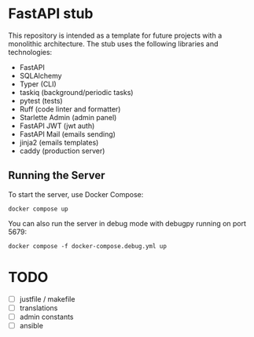 # FastAPI stub

This repository is intended as a template for future projects with a monolithic architecture. The stub uses the following libraries and technologies:
- FastAPI
- SQLAlchemy
- Typer (CLI)
- taskiq (background/periodic tasks)
- pytest (tests)
- Ruff (code linter and formatter)
- Starlette Admin (admin panel)
- FastAPI JWT (jwt auth)
- FastAPI Mail (emails sending)
- jinja2 (emails templates)
- caddy (production server)

## Running the Server
To start the server, use Docker Compose:
```
docker compose up
```

You can also run the server in debug mode with debugpy running on port 5679:
```
docker compose -f docker-compose.debug.yml up
```

# TODO

- [ ] justfile / makefile
- [ ] translations
- [ ] admin constants
- [ ] ansible
